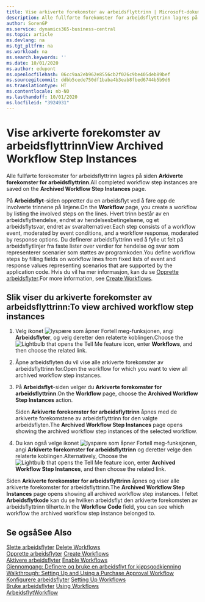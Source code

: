 ```yaml
---
title: Vise arkiverte forekomster av arbeidsflyttrinn | Microsoft-dokumentasjon
description: Alle fullførte forekomster for arbeidsflyttrinn lagres på siden **Arkiverte forekomster for arbeidsflyttrinn**.
author: SorenGP
ms.service: dynamics365-business-central
ms.topic: article
ms.devlang: na
ms.tgt_pltfrm: na
ms.workload: na
ms.search.keywords: ''
ms.date: 10/01/2020
ms.author: edupont
ms.openlocfilehash: 06cc9aa2eb962e8556cb2f026c9be405deb89bef
ms.sourcegitcommit: ddbb5cede750df1baba4b3eab8fbed6744b5b9d6
ms.translationtype: HT
ms.contentlocale: nb-NO
ms.lasthandoff: 10/01/2020
ms.locfileid: "3924931"
---
```

# <a name="view-archived-workflow-step-instances"></a><span data-ttu-id="25229-103">Vise arkiverte forekomster av arbeidsflyttrinn</span><span class="sxs-lookup"><span data-stu-id="25229-103">View Archived Workflow Step Instances</span></span>
<span data-ttu-id="25229-104">Alle fullførte forekomster for arbeidsflyttrinn lagres på siden **Arkiverte forekomster for arbeidsflyttrinn**.</span><span class="sxs-lookup"><span data-stu-id="25229-104">All completed workflow step instances are saved on the **Archived Workflow Step Instances** page.</span></span>  

 <span data-ttu-id="25229-105">På **Arbeidsflyt**-siden oppretter du en arbeidsflyt ved å føre opp de involverte trinnene på linjene.</span><span class="sxs-lookup"><span data-stu-id="25229-105">On the **Workflow** page, you create a workflow by listing the involved steps on the lines.</span></span> <span data-ttu-id="25229-106">Hvert trinn består av en arbeidsflythendelse, endret av hendelsesbetingelsene, og et arbeidsflytsvar, endret av svaralternativer.</span><span class="sxs-lookup"><span data-stu-id="25229-106">Each step consists of a workflow event, moderated by event conditions, and a workflow response, moderated by response options.</span></span> <span data-ttu-id="25229-107">Du definerer arbeidsflyttrinn ved å fylle ut felt på arbeidsflytlinjer fra faste lister over verdier for hendelse og svar som representerer scenarier som støttes av programkoden.</span><span class="sxs-lookup"><span data-stu-id="25229-107">You define workflow steps by filling fields on workflow lines from fixed lists of event and response values representing scenarios that are supported by the application code.</span></span> <span data-ttu-id="25229-108">Hvis du vil ha mer informasjon, kan du se [Opprette arbeidsflyter](across-how-to-create-workflows.md).</span><span class="sxs-lookup"><span data-stu-id="25229-108">For more information, see [Create Workflows](across-how-to-create-workflows.md).</span></span>  

## <a name="to-view-archived-workflow-step-instances"></a><span data-ttu-id="25229-109">Slik viser du arkiverte forekomster av arbeidsflyttrinn:</span><span class="sxs-lookup"><span data-stu-id="25229-109">To view archived workflow step instances</span></span>  
1.  <span data-ttu-id="25229-110">Velg ikonet ![lyspære som åpner Fortell meg-funksjonen](media/ui-search/search_small.png "Fortell hva du vil gjøre"), angi **Arbeidsflyter**, og velg deretter den relaterte koblingen.</span><span class="sxs-lookup"><span data-stu-id="25229-110">Choose the ![Lightbulb that opens the Tell Me feature](media/ui-search/search_small.png "Tell me what you want to do") icon, enter **Workflows**, and then choose the related link.</span></span>  
2.  <span data-ttu-id="25229-111">Åpne arbeidsflyten du vil vise alle arkiverte forekomster av arbeidsflyttrinn for.</span><span class="sxs-lookup"><span data-stu-id="25229-111">Open the workflow for which you want to view all archived workflow step instances.</span></span>  
3.  <span data-ttu-id="25229-112">På **Arbeidsflyt**-siden velger du **Arkiverte forekomster for arbeidsflyttrinn**.</span><span class="sxs-lookup"><span data-stu-id="25229-112">On the **Workflow** page, choose the **Archived Workflow Step Instances** action.</span></span>  

    <span data-ttu-id="25229-113">Siden **Arkiverte forekomster for arbeidsflyttrinn** åpnes med de arkiverte forekomstene av arbeidsflyttrinn for den valgte arbeidsflyten.</span><span class="sxs-lookup"><span data-stu-id="25229-113">The **Archived Workflow Step Instances** page opens showing the archived workflow step instances of the selected workflow.</span></span>  
4.  <span data-ttu-id="25229-114">Du kan også velge ikonet ![lyspære som åpner Fortell meg-funksjonen](media/ui-search/search_small.png "Fortell hva du vil gjøre"), angi **Arkiverte forekomster for arbeidsflyttrinn** og deretter velge den relaterte koblingen.</span><span class="sxs-lookup"><span data-stu-id="25229-114">Alternatively, Choose the ![Lightbulb that opens the Tell Me feature](media/ui-search/search_small.png "Tell me what you want to do") icon, enter **Archived Workflow Step Instances**, and then choose the related link.</span></span>  

<span data-ttu-id="25229-115">Siden **Arkiverte forekomster for arbeidsflyttrinn** åpnes og viser alle arkiverte forekomster for arbeidsflyttrinn.</span><span class="sxs-lookup"><span data-stu-id="25229-115">The **Archived Workflow Step Instances** page opens showing all archived workflow step instances.</span></span> <span data-ttu-id="25229-116">I feltet **Arbeidsflytkode** kan du se hvilken arbeidsflyt den arkiverte forekomsten av arbeidsflyttrinn tilhørte.</span><span class="sxs-lookup"><span data-stu-id="25229-116">In the **Workflow Code** field, you can see which workflow the archived workflow step instance belonged to.</span></span>  

## <a name="see-also"></a><span data-ttu-id="25229-117">Se også</span><span class="sxs-lookup"><span data-stu-id="25229-117">See Also</span></span>  
 <span data-ttu-id="25229-118">[Slette arbeidsflyter](across-how-to-delete-workflows.md) </span><span class="sxs-lookup"><span data-stu-id="25229-118">[Delete Workflows](across-how-to-delete-workflows.md) </span></span>  
 <span data-ttu-id="25229-119">[Opprette arbeidsflyter](across-how-to-create-workflows.md) </span><span class="sxs-lookup"><span data-stu-id="25229-119">[Create Workflows](across-how-to-create-workflows.md) </span></span>  
 <span data-ttu-id="25229-120">[Aktivere arbeidsflyter](across-how-to-enable-workflows.md) </span><span class="sxs-lookup"><span data-stu-id="25229-120">[Enable Workflows](across-how-to-enable-workflows.md) </span></span>  
 <span data-ttu-id="25229-121">[Gjennomgang: Definere og bruke en arbeidsflyt for kjøpsgodkjenning](walkthrough-setting-up-and-using-a-purchase-approval-workflow.md) </span><span class="sxs-lookup"><span data-stu-id="25229-121">[Walkthrough: Setting Up and Using a Purchase Approval Workflow](walkthrough-setting-up-and-using-a-purchase-approval-workflow.md) </span></span>  
 <span data-ttu-id="25229-122">[Konfigurere arbeidsflyter](across-set-up-workflows.md) </span><span class="sxs-lookup"><span data-stu-id="25229-122">[Setting Up Workflows](across-set-up-workflows.md) </span></span>  
 <span data-ttu-id="25229-123">[Bruke arbeidsflyter](across-use-workflows.md) </span><span class="sxs-lookup"><span data-stu-id="25229-123">[Using Workflows](across-use-workflows.md) </span></span>  
 [<span data-ttu-id="25229-124">Arbeidsflyt</span><span class="sxs-lookup"><span data-stu-id="25229-124">Workflow</span></span>](across-workflow.md)
